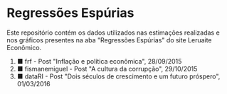 # Regressões Espúrias
Este repositório contém os dados utilizados nas estimações realizadas e nos gráficos presentes na aba "Regressões Espúrias" do site Leruaite Econômico. 

 1. ■ frf - Post "Inflação e política econômica", 28/09/2015 
 2. ■ fismanemiguel - Post "A cultura da corrupção", 29/10/2015 
 3. ■ dataRI - Post "Dois séculos de crescimento e um futuro próspero", 01/03/2016 
